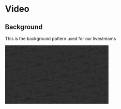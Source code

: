 # Video

## Background

This is the background pattern used for our livestreams

<img alt="Preview" src="background.svg" height="192px">&nbsp;
